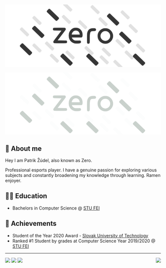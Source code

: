 <p align="center"><img src='/LogoDark.png?sanitize=true#gh-light-mode-only'></p>
<p align="center"><img src='/LogoLight.png?sanitize=true#gh-dark-mode-only'></p>

## 🍜 About me

Hey I am Patrik Žúdel, also known as Zero. 

Professional esports player. I have a genuine passion for exploring various subjects and constantly broadening my knowledge through learning. Ramen enjoyer.

## 👨‍🎓 Education

- Bachelors in Computer Science @ [STU FEI](https://www.fei.stuba.sk/) 

## 🥇 Achievements

- Student of the Year 2020 Award - [Slovak University of Technology](https://www.stuba.sk/sk/diani-na-stu/prehlad-aktualit/rektor-stu-miroslav-fikar-udelil-ocenenia-student-roka-2020.html?page_id=13848)
- Ranked #1 Student by grades at Computer Science Year 2019/2020 @ [STU FEI](https://www.fei.stuba.sk/)

---

<a href="https://twitter.com/PatrikZero"><img src="https://img.shields.io/twitter/follow/patrikzero?style=flat-square&color=555555&labelColor=black&logo=twitter&label=@PatrikZero"></a> <img src="https://img.shields.io/github/followers/patrikzudel?style=flat-square&color=555555&labelColor=black&logo=github&label=patrikzudel"> <a href="https://www.buymeacoffee.com/patrikzero"><img src="https://img.shields.io/badge/Buy%20me%20a%20ramen-a?style=flat-square&color=555555&labelColor=black&label=Support"></a><img src="https://visitor-badge.glitch.me/badge?page_id=patrikzudel.patrikzudel&left_color=black&right_color=black" align="right">
